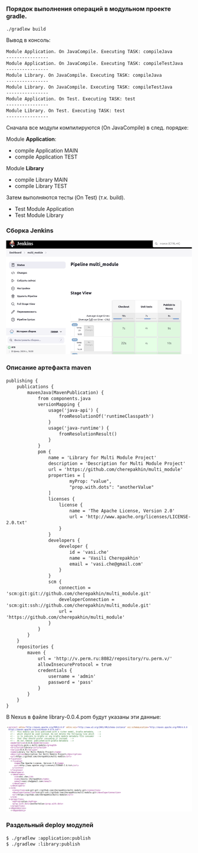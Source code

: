 ### Порядок выполнения операций в модульном проекте gradle.

````shell
./gradlew build
````

Вывод в консоль:

````text
Module Application. On JavaCompile. Executing TASK: compileJava
----------------
Module Application. On JavaCompile. Executing TASK: compileTestJava
----------------
Module Library. On JavaCompile. Executing TASK: compileJava
----------------
Module Library. On JavaCompile. Executing TASK: compileTestJava
----------------
Module Application. On Test. Executing TASK: test
----------------
Module Library. On Test. Executing TASK: test
----------------
````

Сначала все модули компилируются (On JavaCompile) в след. порядке:

Module __Application__:
<ul>
    <li>compile Application MAIN</li>
    <li>compile Application TEST</li>
</ul>

Module __Library__
<ul>
    <li>compile Library MAIN</li>
    <li>compile Library TEST</li>
</ul>

Затем выполняются тесты (On Test) (т.к. build).
<ul>
    <li>Test Module Application</li>
    <li>Test Module Library</li>
</ul>

### Сборка Jenkins

![jenkins_build.png](doc/jenkins_build.png)

### Описание артефакта maven


````shell
publishing {
	publications {
		mavenJava(MavenPublication) {
			from components.java
			versionMapping {
				usage('java-api') {
					fromResolutionOf('runtimeClasspath')
				}
				usage('java-runtime') {
					fromResolutionResult()
				}
			}
			pom {
				name = 'Library for Multi Module Project'
				description = 'Description for Multi Module Project'
				url = 'https://github.com/cherepakhin/multi_module'
				properties = [
						myProp: "value",
						"prop.with.dots": "anotherValue"
				]
				licenses {
					license {
						name = 'The Apache License, Version 2.0'
						url = 'http://www.apache.org/licenses/LICENSE-2.0.txt'
					}
				}
				developers {
					developer {
						id = 'vasi.che'
						name = 'Vasili Cherepakhin'
						email = 'vasi.che@gmail.com'
					}
				}
				scm {
					connection = 'scm:git:git://github.com/cherepakhin/multi_module.git'
					developerConnection = 'scm:git:ssh://github.com/cherepakhin/multi_module.git'
					url = 'https://github.com/cherepakhin/multi_module'
				}
			}
		}
	}
	repositories {
		maven {
			url = 'http://v.perm.ru:8082/repository/ru.perm.v/'
			allowInsecureProtocol = true
			credentials {
				username = 'admin'
				password = 'pass'
			}
		}
	}
}

````

В Nexus в файле library-0.0.4.pom будут указаны эти данные:

![pom-description.png](doc/pom-description.png)

### Раздельный deploy модулей

````shell
$ ./gradlew :application:publish
$ ./gradlew :library:publish
````
